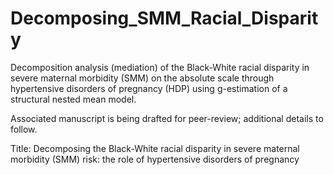 # Decomposing_SMM_Racial_Disparity
Decomposition analysis (mediation) of the Black-White racial disparity in severe maternal morbidity (SMM) on the absolute scale through hypertensive disorders of pregnancy (HDP) using
g-estimation of a structural nested mean model.

Associated manuscript is being drafted for peer-review; additional details to follow.

Title: Decomposing the Black-White racial disparity in severe maternal morbidity (SMM) risk: the role of hypertensive disorders of pregnancy
